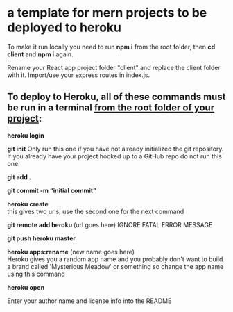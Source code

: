 # a template for mern projects to be deployed to heroku

To make it run locally you need to run <b>npm i</b> from the root folder, then <b>cd client</b> and <b>npm i</b> again.

Rename your React app project folder "client" and replace the client folder with it. Import/use your express routes in index.js.

## To deploy to Heroku, all of these commands must be run in a terminal <u>from the root folder of your project</u>:

<b>heroku login</b>

<b>git init</b> Only run this one if you have not already initialized the git repository. If you already have your project hooked up to a GitHub repo do not run this one

<b>git add .</b>

<b>git commit -m “initial commit”</b>

<b>heroku create</b>  
this gives two urls, use the second one for the next command

<b>git remote add heroku </b>(url goes here)
IGNORE FATAL ERROR MESSAGE

<b>git push heroku master</b>

<b>heroku apps:rename</b> (new name goes here) <br/>
Heroku gives you a random app name and you probably don't want to build a brand called 'Mysterious Meadow' or something so change the app name using this command

<b>heroku open</b>

Enter your author name and license info into the README
